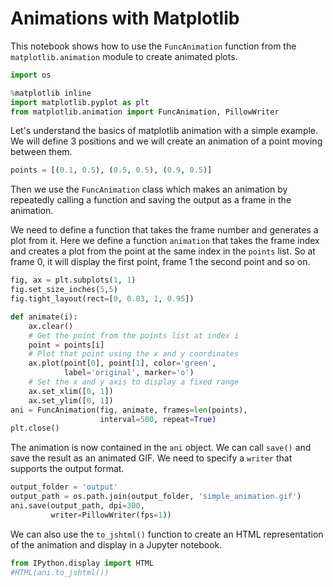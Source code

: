 # Animations with Matplotlib

This notebook shows how to use the `FuncAnimation` function from the `matplotlib.animation` module to create animated plots. 


```python
import os

%matplotlib inline
import matplotlib.pyplot as plt
from matplotlib.animation import FuncAnimation, PillowWriter
```

Let's understand the basics of matplotlib animation with a simple example. We will define 3 positions and we will create an animation of a point moving between them.


```python
points = [(0.1, 0.5), (0.5, 0.5), (0.9, 0.5)]
```

Then we use the `FuncAnimation` class which makes an animation by repeatedly calling a function and saving the output as a frame in the animation.

We need to define a function that takes the frame number and generates a plot from it. Here we define a function `animation` that takes the frame index and creates a plot from the point at the same index in the `points` list. So at frame 0, it will display the first point, frame 1 the second point and so on.


```python
fig, ax = plt.subplots(1, 1)
fig.set_size_inches(5,5)
fig.tight_layout(rect=[0, 0.03, 1, 0.95])

def animate(i):
    ax.clear()
    # Get the point from the points list at index i
    point = points[i]
    # Plot that point using the x and y coordinates
    ax.plot(point[0], point[1], color='green', 
            label='original', marker='o')
    # Set the x and y axis to display a fixed range
    ax.set_xlim([0, 1])
    ax.set_ylim([0, 1])
ani = FuncAnimation(fig, animate, frames=len(points),
                    interval=500, repeat=True)
plt.close()
```

The animation is now contained in the `ani` object. We can call `save()` and save the result as an animated GIF. We need to specify a `writer` that supports the output format.


```python
output_folder = 'output'
output_path = os.path.join(output_folder, 'simple_animation.gif')
ani.save(output_path, dpi=300,
         writer=PillowWriter(fps=1))
```

We can also use the `to_jshtml()` function to create an HTML representation of the animation and display in a Jupyter notebook.


```python
from IPython.display import HTML
#HTML(ani.to_jshtml())
```
